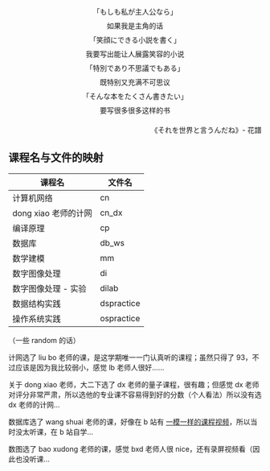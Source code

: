 

<p align=center style = "line-height:200%">
「もしも私が主人公なら」 <br>
如果我是主角的话 <br>
「笑顔にできる小説を書く」 <br>
我要写出能让人展露笑容的小说 <br>
「特別であり不思議でもある」 <br>
既特别又充满不可思议 <br>
「そんな本をたくさん書きたい」 <br>
要写很多很多这样的书 <br>
</p>
<p align=right>
《それを世界と言うんだね》- 花譜
</p>





## 课程名与文件的映射

| 课程名               | 文件名     |
| -------------------- | ---------- |
| 计算机网络           | cn         |
| dong xiao 老师的计网 | cn_dx      |
| 编译原理             | cp         |
| 数据库               | db_ws      |
| 数学建模             | mm         |
| 数字图像处理         | di         |
| 数字图像处理 - 实验  | dilab      |
| 数据结构实践         | dspractice |
| 操作系统实践         | ospractice |

（一些 random 的话）

计网选了 liu bo 老师的课，是这学期唯一一门认真听的课程；虽然只得了 93，不过应该是因为我比较弱小，感觉 lb 老师人很好…… 

关于 dong xiao 老师，大二下选了 dx 老师的量子课程，很有趣；但感觉 dx 老师对评分非常严肃，所以选他的专业课不容易得到好的分数（个人看法）所以没有选 dx 老师的计网…

数据库选了 wang shuai 老师的课，好像在 b 站有 [一模一样的课程视频](https://www.bilibili.com/video/BV1ux411G7Bs/)，所以当时没太听课，在 b 站自学…

数图选了 bao xudong 老师的课，感觉 bxd 老师人很 nice，还有录屏视频看（因此也没听课…





















